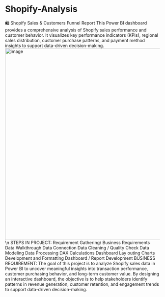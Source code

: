 # Shopify-Analysis
🛍️ Shopify Sales &amp; Customers Funnel Report This Power BI dashboard provides a comprehensive analysis of Shopify sales performance and customer behavior. It visualizes key performance indicators (KPIs), regional sales distribution, customer purchase patterns, and payment method insights to support data-driven decision-making.
<img width="626" alt="image" src="https://github.com/user-attachments/assets/1e72537f-bada-4d2c-b86c-539309f37f9e" />
\n
STEPS IN PROJECT:
Requirement Gathering/ Business Requirements
Data Walkthrough
Data Connection
Data Cleaning / Quality Check
Data Modeling
Data Processing
DAX Calculations
Dashboard Lay outing
Charts Development and Formatting
Dashboard / Report Development
BUSINESS REQUIREMENT:
The goal of this project is to analyze Shopify sales data in Power BI to uncover meaningful insights into transaction performance, customer purchasing behavior, and long-term customer value. By designing an interactive dashboard, the objective is to help stakeholders identify patterns in revenue generation, customer retention, and engagement trends to support data-driven decision-making.



